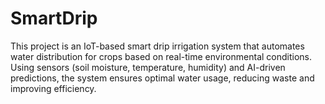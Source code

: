 # SmartDrip
This project is an IoT-based smart drip irrigation system that automates water distribution for crops based on real-time environmental conditions. Using sensors (soil moisture, temperature, humidity) and AI-driven predictions, the system ensures optimal water usage, reducing waste and improving efficiency.
